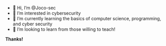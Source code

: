 - 👋 Hi, I’m @Joco-sec
- 👀 I’m interested in cybersecurity
- 🌱 I’m currently learning the basics of computer science, programming, and cyber security
- 💞️ I’m looking to learn from those willing to teach!

**Thanks!**

<!---
Joco-sec/Joco-sec is a ✨ special ✨ repository because its `README.md` (this file) appears on your GitHub profile.
You can click the Preview link to take a look at your changes.
--->
